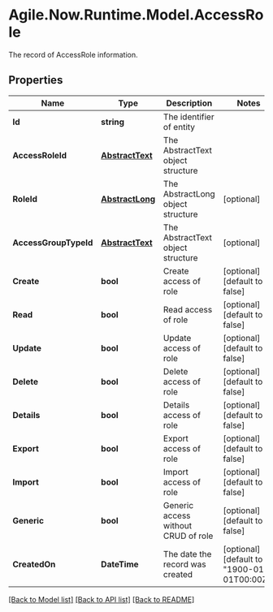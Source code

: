 # Agile.Now.Runtime.Model.AccessRole
The record of AccessRole information.

## Properties

Name | Type | Description | Notes
------------ | ------------- | ------------- | -------------
**Id** | **string** | The identifier of entity | 
**AccessRoleId** | [**AbstractText**](AbstractText.md) | The AbstractText object structure | 
**RoleId** | [**AbstractLong**](AbstractLong.md) | The AbstractLong object structure | [optional] 
**AccessGroupTypeId** | [**AbstractText**](AbstractText.md) | The AbstractText object structure | [optional] 
**Create** | **bool** | Create access of role | [optional] [default to false]
**Read** | **bool** | Read access of role | [optional] [default to false]
**Update** | **bool** | Update access of role | [optional] [default to false]
**Delete** | **bool** | Delete access of role | [optional] [default to false]
**Details** | **bool** | Details access of role | [optional] [default to false]
**Export** | **bool** | Export access of role | [optional] [default to false]
**Import** | **bool** | Import access of role | [optional] [default to false]
**Generic** | **bool** | Generic access without CRUD of role | [optional] [default to false]
**CreatedOn** | **DateTime** | The date the record was created | [optional] [default to "1900-01-01T00:00Z"]

[[Back to Model list]](../../README.md#documentation-for-models) [[Back to API list]](../../README.md#documentation-for-api-endpoints) [[Back to README]](../../README.md)

